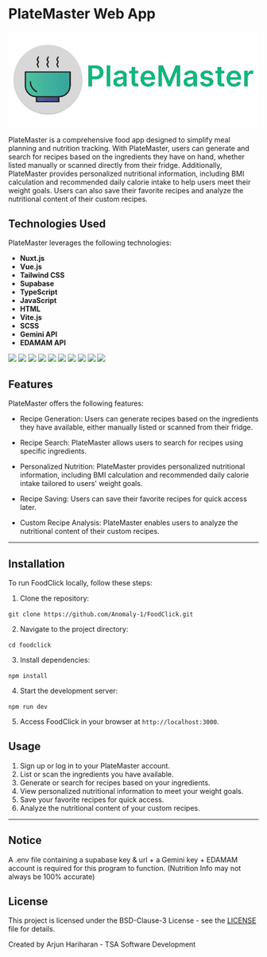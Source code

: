# PlateMaster Web App

![PlateMaster](public/platemaster.png)

PlateMaster is a comprehensive food app designed to simplify meal planning and nutrition tracking. With PlateMaster, users can generate and search for recipes based on the ingredients they have on hand, whether listed manually or scanned directly from their fridge. Additionally, PlateMaster provides personalized nutritional information, including BMI calculation and recommended daily calorie intake to help users meet their weight goals. Users can also save their favorite recipes and analyze the nutritional content of their custom recipes.

## Technologies Used

PlateMaster leverages the following technologies:

- **Nuxt.js**
- **Vue.js**
- **Tailwind CSS**
- **Supabase**
- **TypeScript**
- **JavaScript**
- **HTML** 
- **Vite.js**
- **SCSS**
- **Gemini API**
- **EDAMAM API**

<img width=40px src="https://cdn.jsdelivr.net/gh/devicons/devicon@latest/icons/nuxtjs/nuxtjs-original.svg" />
<img width=40px src="https://cdn.jsdelivr.net/gh/devicons/devicon@latest/icons/vuejs/vuejs-original.svg" />
<img width=40px src="https://cdn.jsdelivr.net/gh/devicons/devicon@latest/icons/tailwindcss/tailwindcss-original.svg" />
<img width=40px src="https://cdn.jsdelivr.net/gh/devicons/devicon@latest/icons/supabase/supabase-original.svg" />
<img width=40px src="https://cdn.jsdelivr.net/gh/devicons/devicon@latest/icons/typescript/typescript-original.svg" />
<img width=40px src="https://cdn.jsdelivr.net/gh/devicons/devicon@latest/icons/javascript/javascript-original.svg" />
<img width=40px src="https://cdn.jsdelivr.net/gh/devicons/devicon@latest/icons/html5/html5-original.svg" />
<img width=76px src="https://natqe.gallerycdn.vsassets.io/extensions/natqe/scss-generator/1.2.9/1550339585248/Microsoft.VisualStudio.Services.Icons.Default" />
<img width=40px src="https://cdn.jsdelivr.net/gh/devicons/devicon@latest/icons/vitejs/vitejs-original.svg" />
<img width=40px src="https://encrypted-tbn0.gstatic.com/images?q=tbn:ANd9GcQ7pZy3zgX5-Ww4BzY4Uipdgblv-fMhHRfSnMT8eIHZHw&s" />

## Features

PlateMaster offers the following features:

- Recipe Generation: Users can generate recipes based on the ingredients they have available, either manually listed or scanned from their fridge.

- Recipe Search: PlateMaster allows users to search for recipes using specific ingredients.

- Personalized Nutrition: PlateMaster provides personalized nutritional information, including BMI calculation and recommended daily calorie intake tailored to users' weight goals.

- Recipe Saving: Users can save their favorite recipes for quick access later.

- Custom Recipe Analysis: PlateMaster enables users to analyze the nutritional content of their custom recipes.


---

## Installation

To run FoodClick locally, follow these steps:

1. Clone the repository:

```git clone https://github.com/Anomaly-1/FoodClick.git```

2. Navigate to the project directory:

```cd foodclick```

3. Install dependencies:

```npm install```

4. Start the development server:

```npm run dev```

5. Access FoodClick in your browser at `http://localhost:3000`.

## Usage

1. Sign up or log in to your PlateMaster account.
2. List or scan the ingredients you have available.
3. Generate or search for recipes based on your ingredients.
4. View personalized nutritional information to meet your weight goals.
5. Save your favorite recipes for quick access.
6. Analyze the nutritional content of your custom recipes.

---

## Notice

A .env file containing a supabase key & url + a Gemini key + EDAMAM account is required for this program to function. (Nutrition Info may not always be 100% accurate)

## License

This project is licensed under the BSD-Clause-3 License - see the [LICENSE](https://opensource.org/license/bsd-3-clause/) file for details.

Created by Arjun Hariharan - TSA Software Development